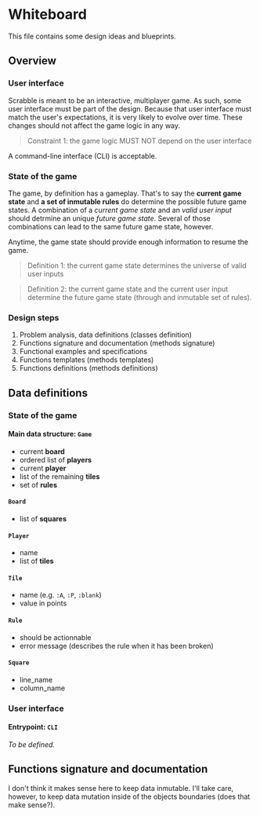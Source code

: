 Whiteboard
==========

This file contains some design ideas and blueprints.

Overview
--------

### User interface

Scrabble is meant to be an interactive, multiplayer game. As such, some user interface must be part of the design. Because that user interface must match the user's expectations, it is very likely to evolve over time. These changes should not affect the game logic in any way.

> Constraint 1: the game logic MUST NOT depend on the user interface

A command-line interface (CLI) is acceptable.

### State of the game

The game, by definition has a gameplay. That's to say the **current game state** and **a set of inmutable rules** do determine the possible future game states.
A combination of a _current game state_ and an _valid user input_ should detrmine an unique _future game state_. Several of those combinations can lead to the same future game state, however.

Anytime, the game state should provide enough information to resume the game.

> Definition 1: the current game state determines the universe of valid user inputs

> Definition 2: the current game state and the current user input determine the future game state (through and inmutable set of rules).

### Design steps

1. Problem analysis, data definitions (classes definition)
1. Functions signature and documentation (methods signature)
1. Functional examples and specifications
1. Functions templates (methods templates)
1. Functions definitions (methods definitions)

Data definitions
----------------

### State of the game

#### Main data structure: `Game`

- current **board**
- ordered list of **players**
- current **player**
- list of the remaining **tiles**
- set of **rules**

#### `Board`

- list of **squares**

#### `Player`

- name
- list of **tiles**

#### `Tile`

- name (e.g. `:A`, `:P`, `:blank`)
- value in points

#### `Rule`

- should be actionnable
- error message (describes the rule when it has been broken)

#### `Square`

- line_name
- column_name

### User interface

#### Entrypoint: `CLI`

_To be defined._

Functions signature and documentation
-------------------------------------

I don't think it makes sense here to keep data inmutable. I'll take care, however, to keep data mutation inside of the objects boundaries (does that make sense?).
